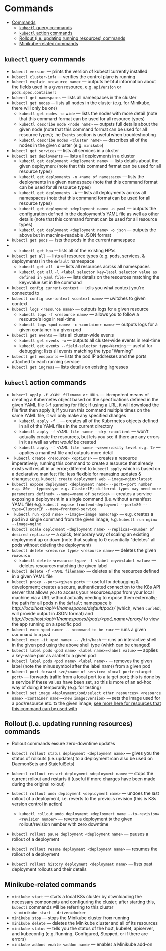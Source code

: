 # Commands

- [Commands](#commands)
  - [`kubectl` query commands](#kubectl-query-commands)
  - [`kubectl` action commands](#kubectl-action-commands)
  - [Rollout (i.e. updating running resources) commands](#rollout-ie-updating-running-resources-commands)
  - [Minikube-related commands](#minikube-related-commands)

## `kubectl` query commands

- `kubectl version` — prints the version of kubectl currently installed
- `kubectl cluster-info` — verifies the control plane is running
- `kubectl explain <resource name>` — outputs helpful information about the fields used in a given resource, e.g. `apiVersion` or `pods.spec.containers`
- `kubectl get namespaces` — lists all namespaces in the cluster
- `kubectl get nodes` — lists all nodes in the cluster (e.g. for Minikube, there will only be one)
  - `kubectl get nodes -o wide` — lists the nodes with more detail (note that this command format can be used for all resource types)
  - `kubectl describe node <node name>` — outputs full details about the given node (note that this command format can be used for all resource types); the `Events` section is useful when troubleshooting
  - `kubectl describe nodes <cluster name>` — describes all of the nodes in the given cluster (e.g. `minikube`)
- `kubectl get services` — lists all services in a cluster
- `kubectl get deployments` — lists all deployments in a cluster
  - `kubectl get deployment <deployment name>` — lists details about the given deployment (note that this command format can be used for all resource types)
  - `kubectl get deployments -n <name of namespace>` — lists the deployments in a given namespace (note that this command format can be used for all resource types)
  - `kubectl get deployments -A` — lists all deployments across all namespaces (note that this command format can be used for all resource types)
  - `kubectl get deployment <deployment name> -o yaml` — outputs the configuration defined in the deployment's YAML file as well as other details (note that this command format can be used for all resource types)
  - `kubectl get deployment <deployment name> -o json` — outputs the above but in machine-readable JSON format
- `kubectl get pods` — lists the pods in the current namespace
- - `kubectl get hpa` — lists all of the existing HPAs
- `kubectl get all` — lists all resource types (e.g. pods, services, & deployments) in the `default` namespace
  - `kubectl get all -A` — lists all resources across all namespaces 
  - `kubectl get all -l <label selector key=label selector value as defined in yaml file>` — lists details on the resources matching the key=value set in the command
- `kubectl config current-context` — tells you what context you're connected to
- `kubectl config use-context <context name>` — switches to given context
- `kubectl logs <resource name>` — outputs logs for a given resource
  - `kubectl logs -f <resource name>` — allows you to follow a resource's logs in real-time
  - `kubectl logs <pod name> -c <container name>` — outputs logs for a given container in a given pod
- `kubectl get events` — lists all cluster-wide events
  - `kubectl get events -w` — outputs all cluster-wide events in real-time
  - `kubectl get events --field-selector type=Warning` — useful for debugging; lists all events matching the type "Warning"
- `kubectl get endpoints` — lists the pod IP addresses and the ports attached to each running service
- `kubectl get ingress` — lists details on existing ingresses

## `kubectl` action commands

- `kubectl apply -f <YAML filename or URL>` — idempotent means of creating a Kubernetes object based on the specifications defined in the given YAML file (`-f` standing for file); if using a URL, it will download the file first then apply it; if you run this command multiple times on the same YAML file, it will only make any specified changes 
  - `kubectl apply -f .` — creates all of the Kubernetes objects defined in all of the YAML files in the current directory
  - `kubectl apply -f <YAML file name> --dry-run=client` — won't actually create the resources, but lets you see if there are any errors in it as well as what *would* be created
  - `kubectl apply -f <YAML file name> -v=<verbosity level e.g. 7>` — applies a manifest file and outputs more detail
- ` kubectl create <resource> <options>` — creates a resource imperatively; running this command to create a resource that already exists will result in an error; different to `kubectl apply` which is based on a declarative manifest file; less flexible for managing updates & changes; e.g. `kubectl create deployment web --image=nginx:latest`
- `kubectl expose deployment <deployment name> --port=<port number e.g. 80> --type=<type e.g. ClusterIP; different types may need more parameters defined> --name=<name of service>` — creates a service exposing a deployment in a single command (i.e. without a manifest YAML file) e.g. `kubectl expose frontend-deployment --port=80 --type=ClusterIP --name=frontend-service`
- ` kubectl run <pod name> --image=<image name:tag>` — e.g. creates a pod in a single command from the given image, e.g. `kubectl run nginx --image=nginx`
- `kubectl scale deployment <deployment name> --replicas=<number of desired replicas>` — a quick, temporary way of scaling an existing deployment up or down (note that scaling to 0 essentially "deletes" all pods without deleting the deployment)
- `kubectl delete <resource type> <resource name>` — deletes the given resource
  - `kubectl delete <resource type> -l <label key>=<label value>` — deletes resources matching the given label
- `kubectl delete -f <YAML filename>` — deletes all the resources defined in a given YAML file
- `kubectl proxy --port=<given port>` — useful for debugging & development; creates a secure, authenticated connection to the K8s API server that allows you to access your resources/apps from your local machine via a URL without actually needing to expose them externally; the path for all pods in the `default` namespace is *http://localhost:<port>/api/v1/namespaces/default/pods/* (which, when `curl`ed, will provide output in JSON format) and *http://localhost:<port>/api/v1<or other version>/namespaces/<namespace>/pods/<pod_name>/proxy/* to view the app running on a specific pod
- `kubectl exec <pod name> -- <command to be run>` — runs a given command in a pod
- `kubectl exec -it <pod name> -- /bin/bash` — runs an interactive shell in the given pod using the above shell type (which can be changed)
- `kubectl label pods <pod name> <label name>=<label value>` — applies a key-value pair as a label to a given pod 
- `kubectl label pods <pod name> <label name>-` — removes the given label (note the minus symbol after the label name) from a given pod
- `kubectl port-forward svc/<name of service> <local port>:<target port>` — forwards traffic from a local port to a target port; this is done by a service if these values have been set, so this is more of an ad-hoc way of doing it temporarily (e.g. for testing)
- `kubectl set image <deployment/pod/select other resources> <resource name> <container name>=<new image:version>` — sets the image used for a pod/resource etc. to the given image; [see more here for resources that this command can be used with](https://kubernetes.io/docs/reference/kubectl/generated/kubectl_set/kubectl_set_image/)

## Rollout (i.e. updating running resources) commands

- Rollout commands ensure zero-downtime updates

- `kubectl rollout status deployment <deployment name>` — gives you the status of rollouts (i.e. updates) to a deployment (can also be used on DaemonSets and StatefulSets)
- `kubectl rollout restart deployment <deployment name>` — stops the current rollout and restarts it (useful if more changes have been made during the original rollout)
- `kubectl rollout undo deployment <deployment name>` — undoes the last rollout of a deployment, i.e. reverts to the previous revision (this is K8s version control in action)
  - `kubectl rollout undo deployment <deployment name --to-revision=<revision number>` — reverts a deployment to the given rollout/revision number with zero downtime
- `kubectl rollout pause deployment <deployment name>` — pauses a rollout of a deployment
- `kubectl rollout resume deployment <deployment name>` — resumes the rollout of a deployment
- `kubectl rollout history deployment <deployment name>` — lists past deployment rollouts and their details

## Minikube-related commands

- `minikube start` — starts a local K8s cluster by downloading the necessary components and configuring the cluster; after starting this, `kubectl` commands will be referring to this cluster
  - `minikube start --driver=docker`
- `minikube stop` — stops the Minikube cluster from running 
- `minikube delete` — deletes the Minikube cluster and all of its resources
- `minikube status` — tells you the status of the host, kubelet, apiserver, and kubeconfig (e.g. Running, Configured, Stopped, or if there are errors)
- `minikube addons enable <addon name>` — enables a Minikube add-on
